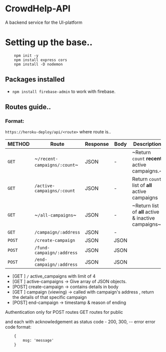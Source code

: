 # CrowdHelp-API

A backend service for the UI-platform

# Setting up the base..

```
    npm init -y
    npm install express cors
    npm install -D nodemon
```

## Packages installed

- `npm install firebase-admin` to work with firebase.

## Routes guide..

### Format:

`https://heroku-deploy/api/<route>`
where route is..

| METHOD | Route                        | Response | Body | Description                                          |
| ------ | ---------------------------- | -------- | ---- | ---------------------------------------------------- |
| `GET`  | ~`/recent-campaigns/:count`~ | JSON     | -    | ~Return `count` **recent** active campaigns.~        |
| `GET`  | `/active-campaigns/:count`   | JSON     | -    | Return `count` list of **all** active campaigns      |
| `GET`  | ~`/all-campaigns`~           | JSON     | -    | ~Return list of **all** active & inactive campaigns~ |
| `GET`  | `/campaign/:address`         | JSON     | -    |                                                      |
| `POST` | `/create-campaign`           | JSON     | JSON |                                                      |
| `POST` | `/fund-campaign/:address`    | JSON     | JSON |                                                      |
| `POST` | `/end-campaign/:address`     | JSON     | JSON |                                                      |

- [GET ] `/` active_campaigns with limit of 4
- [GET ] active-campaigns -> Give array of JSON objects.
- [POST] create-campaign -> contains details in body
- [GET ] campaign (viewing) -> called with campaign's address , return the details of that specific campaign
- [POST] end-campaign -> timestamp & reason of ending

Authentication only for POST routes
GET routes for public

and each with acknowledgement as
status code - 200, 300, -- error error code
format:

```
    {
        msg: 'message'
    }
```
